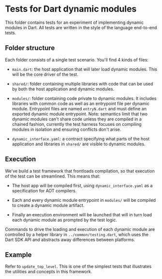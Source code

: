 # Tests for Dart dynamic modules

This folder contains tests for an experiment of implementing dynamic modules in
Dart. All tests are written in the style of the language end-to-end tests.

## Folder structure
Each folder consists of a single test scenario. You'll find 4 kinds of files:
   * `main.dart`: the host application that will later load dynamic modules.
     This will be the core driver of the test.

   * `shared/`: folder containing multiple libraries with code that can be used
     by both the host application and dynamic modules.

   * `modules/`: folder containing code private to dynamic modules. It includes
     libraries with common code as well as an entrypoint file per dynamic
     module. Entrypoint files are named `entryN.dart` and must define an
     exported dynamic module entrypoint. Note: semantics limit that two
     dynamic modules can't share code unless they are compiled in a chained
     fashion, currently the test harness focuses on compiling modules in
     isolation and ensuring conflicts don't arise.

   * `dynamic_interface.yaml`: a contract specifying what parts of the host
     application and libraries in `shared/` are visible to dynamic modules.

## Execution

We've build a test framework that frontloads compilation, so that execution of
the test can be streamlined. This means that:
* The host app will be compiled first, using `dynamic_interface.yaml` as a
  specification for AOT compilers.

* Each and every dynamic module entrypoint in `modules/` will be compiled to
  create a dynamic module artifact.

* Finally an execution environment will be launched that will in turn load each
  dynamic module as prompted by the test logic.

Commands to drive the loading and execution of each dynamic module are
controlled by a helper library in `../common/testing.dart`, which
uses the Dart SDK API and abstracts away differences between platforms.

## Example

Refer to `update_top_level`. This is one of the simplest tests that illustrates
the utilities and concepts in this framework.
